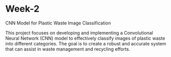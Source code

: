 # Week-2
CNN Model for Plastic Waste Image Classification

This project focuses on developing and implementing a Convolutional Neural Network (CNN) model to effectively classify images of plastic waste into different categories. The goal is to create a robust and accurate system that can assist in waste management and recycling efforts.
